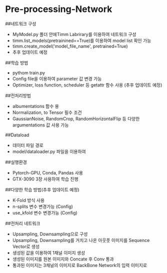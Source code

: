 # Pre-processing-Network

##네트워크 구성
 - MyModel.py 폴더 안에Timm Labrirary를 이용하여 네트워크 구성
 - timm.list_models(pretrainined==True)를 이용하여 model list 확인 가능
 - timm.create_model('model_file_name', pretrained=True)
 - 추후 업데이트 예정
  
##학습 방법
 - pythom train.py 
 - Config file을 이용하여 parameter 값 변경 가능
 - Optimizer, loss function, scheduler 등 getattr 함수 사용 (추후 업데이트 예정)

##전처리방법
 - albumentations 함수 용
 - Normalization, to Tensor 필수 조건
 - GaussianNoise, RandomCrop, RandomHorizontalFlip 등 다양한 argumentations 값 사용 가능

##Dataload
 - 데이터 파일 경로
 - model/dataloader.py 파일을 이용하여

##실행환경
 - Pytorch-GPU, Conda, Pandas 사용
 - GTX-3090 3장 사용하여 학습 진행

##다양한 학습 방법(추후 업데이트 예정)
 - K-Fold 방식 사용 
 - n-splits 변수 변경가능 (Config)
 - use_kfold 변수 변경가능 (Config)
 
##전처리 네트워크
 - Upsampling, Downsampling으로 구성
 - Upsampling, Downsampling를 거치고 나온 아웃풋 이미지를 Sequence Vector로 생성
 - 생성된 값을 이용하여 1채널 이미지 생성
 - 생성된 이미지를 원본 이미지와 Concate 후 Conv 통과
 - 통과된 이미지는 3채널의 이미지로 BackBone Network의 입력 이미지로 
